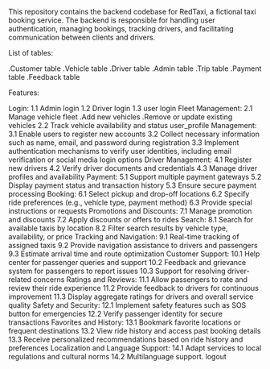 This repository contains the backend codebase for RedTaxi, a fictional taxi booking service. The backend is responsible for handling user authentication, managing bookings, tracking drivers, and facilitating communication between clients and drivers.

List of tables:

.Customer table
.Vehicle table
.Driver table
.Admin table
.Trip table
.Payment table
.Feedback table

Features:

Login:
1.1 Admin login
1.2 Driver login
1.3 user login
Fleet Management:
2.1 Manage vehicle fleet
.Add new vehicles
.Remove or update existing vehicles
2.2 Track vehicle availability and status
user_profile Management:
3.1 Enable users to register new accounts 
3.2 Collect necessary information such as name, email, and password during registration
3.3 Implement authentication mechanisms to verify user identities, including email verification or social media login options
Driver Management:
4.1 Register new drivers
4.2 Verify driver documents and credentials
4.3 Manage driver profiles and availability
Payment:
5.1 Support multiple payment gateways
5.2 Display payment status and transaction history
5.3 Ensure secure payment processing
Booking:
6.1 Select pickup and drop-off locations
6.2 Specify ride preferences (e.g., vehicle type, payment method)
6.3 Provide special instructions or requests
Promotions and Discounts:
7.1 Manage promotion and discounts
7.2 Apply discounts or offers to rides
Search:
8.1 Search for available taxis by location
8.2 Filter search results by vehicle type, availability, or price
Tracking and Navigation:
9.1 Real-time tracking of assigned taxis
9.2 Provide navigation assistance to drivers and passengers
9.3 Estimate arrival time and route optimization
Customer Support:
10.1 Help center for passenger queries and support
10.2 Feedback and grievance system for passengers to report issues
10.3 Support for resolving driver-related concerns
Ratings and Reviews:
11.1 Allow passengers to rate and review their ride experience
11.2 Provide feedback to drivers for continuous improvement
11.3 Display aggregate ratings for drivers and overall service quality
Safety and Security:
12.1 Implement safety features such as SOS button for emergencies
12.2 Verify passenger identity for secure transactions
Favorites and History:
13.1 Bookmark favorite locations or frequent destinations
13.2 View ride history and access past booking details
13.3 Receive personalized recommendations based on ride history and preferences
Localization and Language Support:
14.1 Adapt services to local regulations and cultural norms
14.2 Multilanguage support.
logout
